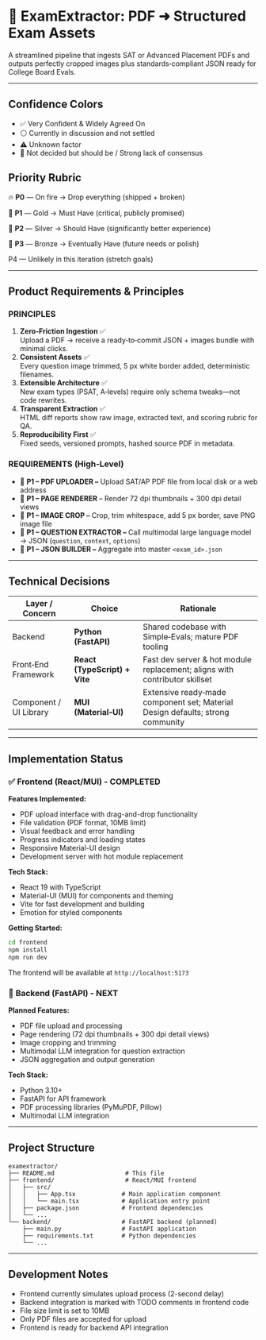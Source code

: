 # 📝 ExamExtractor: PDF ➜ Structured Exam Assets

A streamlined pipeline that ingests SAT or Advanced Placement PDFs and outputs perfectly cropped images plus standards‑compliant JSON ready for College Board Evals.

---

## Confidence Colors

- ✅ Very Confident & Widely Agreed On
- ⚪ Currently in discussion and not settled
- ⚠️ Unknown factor
- 🔴 Not decided but should be / Strong lack of consensus

## Priority Rubric

🔥 **P0** — On fire → Drop everything (shipped + broken)

🏅 **P1** — Gold → Must Have (critical, publicly promised)

🥈 **P2** — Silver → Should Have (significantly better experience)

🥉 **P3** — Bronze → Eventually Have (future needs or polish)

P4 — Unlikely in this iteration (stretch goals)

---

## Product Requirements & Principles

### PRINCIPLES

1. **Zero‑Friction Ingestion** ✅\
   Upload a PDF → receive a ready‑to‑commit JSON + images bundle with minimal clicks.
2. **Consistent Assets** ✅\
   Every question image trimmed, 5 px white border added, deterministic filenames.
3. **Extensible Architecture** ✅\
   New exam types (PSAT, A‑levels) require only schema tweaks—not code rewrites.
4. **Transparent Extraction** ✅\
   HTML diff reports show raw image, extracted text, and scoring rubric for QA.
5. **Reproducibility First** ✅\
   Fixed seeds, versioned prompts, hashed source PDF in metadata.

### REQUIREMENTS (High‑Level)

- 🏅 **P1 – PDF UPLOADER –** Upload SAT/AP PDF file from local disk or a web address
- 🏅 **P1 – PAGE RENDERER** – Render 72 dpi thumbnails + 300 dpi detail views
- 🏅 **P1 – IMAGE CROP –** Crop, trim whitespace, add 5 px border, save PNG image file
- 🏅 **P1 – QUESTION EXTRACTOR –** Call multimodal large language model → JSON (`question`, `context`, `options`)
- 🏅 **P1 – JSON BUILDER –** Aggregate into master `<exam_id>.json`

---

## Technical Decisions

| Layer / Concern        | Choice                        | Rationale                                                                      |
| ---------------------- | ----------------------------- | ------------------------------------------------------------------------------ |
| Backend                | **Python (FastAPI)**          | Shared codebase with Simple‑Evals; mature PDF tooling                          |
| Front‑End Framework    | **React (TypeScript) + Vite** | Fast dev server & hot module replacement; aligns with contributor skillset     |
| Component / UI Library | **MUI (Material‑UI)**         | Extensive ready‑made component set; Material Design defaults; strong community |

---

## Implementation Status

### ✅ **Frontend (React/MUI) - COMPLETED**

**Features Implemented:**
- PDF upload interface with drag-and-drop functionality
- File validation (PDF format, 10MB limit)
- Visual feedback and error handling
- Progress indicators and loading states
- Responsive Material-UI design
- Development server with hot module replacement

**Tech Stack:**
- React 19 with TypeScript
- Material-UI (MUI) for components and theming
- Vite for fast development and building
- Emotion for styled components

**Getting Started:**
```bash
cd frontend
npm install
npm run dev
```

The frontend will be available at `http://localhost:5173`

### 🔄 **Backend (FastAPI) - NEXT**

**Planned Features:**
- PDF file upload and processing
- Page rendering (72 dpi thumbnails + 300 dpi detail views)
- Image cropping and trimming
- Multimodal LLM integration for question extraction
- JSON aggregation and output generation

**Tech Stack:**
- Python 3.10+
- FastAPI for API framework
- PDF processing libraries (PyMuPDF, Pillow)
- Multimodal LLM integration

---

## Project Structure

```
examextractor/
├── README.md                    # This file
├── frontend/                    # React/MUI frontend
│   ├── src/
│   │   ├── App.tsx             # Main application component
│   │   └── main.tsx            # Application entry point
│   ├── package.json            # Frontend dependencies
│   └── ...
└── backend/                    # FastAPI backend (planned)
    ├── main.py                 # FastAPI application
    ├── requirements.txt        # Python dependencies
    └── ...
```

---

## Development Notes

- Frontend currently simulates upload process (2-second delay)
- Backend integration is marked with TODO comments in frontend code
- File size limit is set to 10MB
- Only PDF files are accepted for upload
- Frontend is ready for backend API integration

